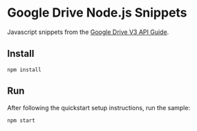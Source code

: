 # Google Drive Node.js Snippets

Javascript snippets from the [Google Drive V3 API Guide](https://developers.google.com/drive/v3/web/).

## Install

`npm install`

## Run

After following the quickstart setup instructions, run the sample:

`npm start`
